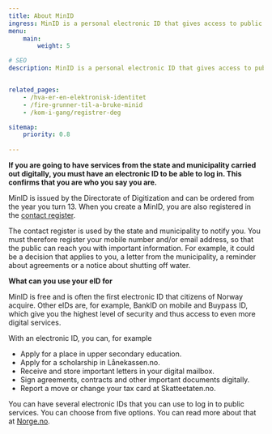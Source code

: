 ```yaml
---
title: About MinID
ingress: MinID is a personal electronic ID that gives access to public services at a significant level of security (level 3).
menu: 
    main:
        weight: 5

# SEO
description: MinID is a personal electronic ID that gives access to public services at a significant level of security (level 3).


related_pages:
    - /hva-er-en-elektronisk-identitet
    - /fire-grunner-til-a-bruke-minid
    - /kom-i-gang/registrer-deg

sitemap:
    priority: 0.8
    
---
```


**If you are going to have services from the state and municipality carried out digitally, you must have an electronic ID to be able to log in. This confirms that you are who you say you are.**

MinID is issued by the Directorate of Digitization and can be ordered from the year you turn 13. When you create a MinID, you are also registered in the [contact register](https://eid.difi.no/nb/kontakt-og-reservasjonsregisteret).

The contact register is used by the state and municipality to notify you. You must therefore register your mobile number and/or email address, so that the public can reach you with important information. For example, it could be a decision that applies to you, a letter from the municipality, a reminder about agreements or a notice about shutting off water.


**What can you use your eID for**

MinID is free and is often the first electronic ID that citizens of Norway acquire. Other eIDs are, for example, BankID on mobile and Buypass ID, which give you the highest level of security and thus access to even more digital services.

With an electronic ID, you can, for example

 - Apply for a place in upper secondary education.
 - Apply for a scholarship in Lånekassen.no.
 - Receive and store important letters in your digital mailbox.
 - Sign agreements, contracts and other important documents digitally.
 - Report a move or change your tax card at Skatteetaten.no.

You can have several electronic IDs that you can use to log in to public services. You can choose from five options. You can read more about that at [Norge.no](https://www.norge.no/elektronisk-id).